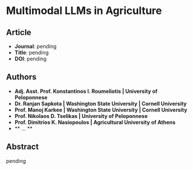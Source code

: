 # Multimodal LLMs in Agriculture

## Article
* **Journal**: pending
* **Title**: pending
* **DOI**: pending

## Authors
* **Adj. Asst. Prof. Konstantinos I. Roumeliotis | University of Peloponnese**
* **Dr. Ranjan Sapkota | Washington State University | Cornell University**
* **Prof. Manoj Karkee | Washington State University | Cornell University**
* **Prof. Nikolaos D. Tselikas | University of Peloponnese**
* **Prof. Dimitrios K. Nasiopoulos | Agricultural University of Athens**
* ** ... **

## Abstract
pending